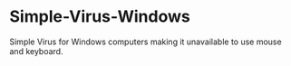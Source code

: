 # Simple-Virus-Windows
Simple Virus for Windows computers making it unavailable to use mouse and keyboard.
